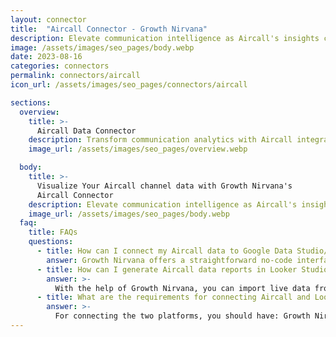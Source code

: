 ```yaml
---
layout: connector
title:  "Aircall Connector - Growth Nirvana"
description: Elevate communication intelligence as Aircall's insights converge with Looker Studio's analytical capabilities.
image: /assets/images/seo_pages/body.webp
date: 2023-08-16
categories: connectors
permalink: connectors/aircall
icon_url: /assets/images/seo_pages/connectors/aircall

sections:
  overview:
    title: >-
      Aircall Data Connector
    description: Transform communication analytics with Aircall integration. Combine Aircall's insightful call data with Looker Studio's analytics, unveiling patterns, trends, and performance metrics that elevate your communication strategies and customer interactions.
    image_url: /assets/images/seo_pages/overview.webp

  body:
    title: >-
      Visualize Your Aircall channel data with Growth Nirvana's
      Aircall Connector
    description: Elevate communication intelligence as Aircall's insights converge with Looker Studio's analytical capabilities.
    image_url: /assets/images/seo_pages/body.webp
  faq:
    title: FAQs
    questions:
      - title: How can I connect my Aircall data to Google Data Studio/Looker Studio?
        answer: Growth Nirvana offers a straightforward no-code interface to connect to Aircall data sources.
      - title: How can I generate Aircall data reports in Looker Studio?
        answer: >-
          With the help of Growth Nirvana, you can import live data from Aircall into Looker Studio. These data can be viewed in charts, tables, and dashboards to generate branded reports that can be shared instantly.
      - title: What are the requirements for connecting Aircall and Looker Studio?
        answer: >-
          For connecting the two platforms, you should have: Growth Nirvana Account and Aircall Ads Account
---
```

